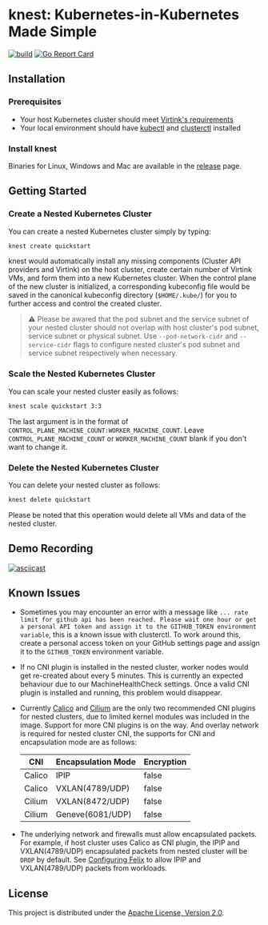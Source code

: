 # knest: Kubernetes-in-Kubernetes Made Simple

[![build](https://github.com/smartxworks/knest/actions/workflows/build.yml/badge.svg)](https://github.com/smartxworks/knest/actions/workflows/build.yml)
[![Go Report Card](https://goreportcard.com/badge/github.com/smartxworks/knest)](https://goreportcard.com/report/github.com/smartxworks/knest)

## Installation

### Prerequisites

- Your host Kubernetes cluster should meet [Virtink's requirements](https://github.com/smartxworks/virtink#requirements)
- Your local environment should have [kubectl](https://kubernetes.io/docs/tasks/tools/#kubectl) and [clusterctl](https://cluster-api.sigs.k8s.io/user/quick-start.html#install-clusterctl) installed

### Install knest

Binaries for Linux, Windows and Mac are available in the [release](https://github.com/smartxworks/knest/releases) page.

## Getting Started

### Create a Nested Kubernetes Cluster

You can create a nested Kubernetes cluster simply by typing:

```bash
knest create quickstart
```

knest would automatically install any missing components (Cluster API providers and Virtink) on the host cluster, create certain number of Virtink VMs, and form them into a new Kubernetes cluster. When the control plane of the new cluster is initialized, a corresponding kubeconfig file would be saved in the canonical kubeconfig directory (`$HOME/.kube/`) for you to further access and control the created cluster.

> ⚠️ Please be awared that the pod subnet and the service subnet of your nested cluster should not overlap with host cluster's pod subnet, service subnet or physical subnet. Use `--pod-network-cidr` and `--service-cidr` flags to configure nested cluster's pod subnet and service subnet respectively when necessary.

### Scale the Nested Kubernetes Cluster

You can scale your nested cluster easily as follows:

```bash
knest scale quickstart 3:3
```

The last argument is in the format of `CONTROL_PLANE_MACHINE_COUNT:WORKER_MACHINE_COUNT`. Leave `CONTROL_PLANE_MACHINE_COUNT` or `WORKER_MACHINE_COUNT` blank if you don't want to change it.

### Delete the Nested Kubernetes Cluster

You can delete your nested cluster as follows:

```bash
knest delete quickstart
```

Please be noted that this operation would delete all VMs and data of the nested cluster.

## Demo Recording

[![asciicast](https://asciinema.org/a/509497.svg)](https://asciinema.org/a/509497)

## Known Issues

- Sometimes you may encounter an error with a message like `... rate limit for github api has been reached. Please wait one hour or get a personal API token and assign it to the GITHUB_TOKEN environment variable`, this is a known issue with clusterctl. To work around this, create a personal access token on your GitHub settings page and assign it to the `GITHUB_TOKEN` environment variable.
- If no CNI plugin is installed in the nested cluster, worker nodes would get re-created about every 5 minutes. This is currently an expected behaviour due to our MachineHealthCheck settings. Once a valid CNI plugin is installed and running, this problem would disappear.
- Currently [Calico](https://projectcalico.docs.tigera.io/getting-started/kubernetes/quickstart) and [Cilium](https://docs.cilium.io/en/stable/gettingstarted/#getting-started-guides) are the only two recommended CNI plugins for nested clusters, due to limited kernel modules was included in the image. Support for more CNI plugins is on the way. And overlay network is required for nested cluster CNI, the supports for CNI and encapsulation mode are as follows:

  | CNI    | Encapsulation Mode | Encryption |
  |--------|--------------------|------------|
  | Calico | IPIP               | false      |
  | Calico | VXLAN(4789/UDP)    | false      |
  | Cilium | VXLAN(8472/UDP)    | false      |
  | Cilium | Geneve(6081/UDP)   | false      |

- The underlying network and firewalls must allow encapsulated packets. For example, if host cluster uses Calico as CNI plugin, the IPIP and VXLAN(4789/UDP) encapsulated packets from nested cluster will be `DROP` by default. See [Configuring Felix](https://projectcalico.docs.tigera.io/reference/felix/configuration) to allow IPIP and VXLAN(4789/UDP) packets from workloads. 

## License

This project is distributed under the [Apache License, Version 2.0](LICENSE).
